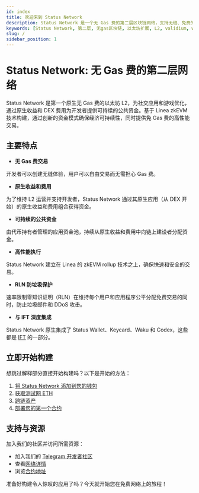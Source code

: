 ```yaml
---
id: index
title: 欢迎来到 Status Network
description: Status Network 是一个无 Gas 费的第二层区块链网络，支持无缝、免费的去中心化应用程序。通过简单的钱包设置、水龙头和部署工具开始构建。
keywords: [Status Network, 第二层, 无gas区块链, 以太坊扩展, L2, validium, web3开发, dapp开发, 区块链开发]
slug: /
sidebar_position: 1
---
```


# Status Network: 无 Gas 费的第二层网络

Status Network 是第一个原生无 Gas 费的以太坊 L2，为社交应用和游戏优化，通过原生收益和 DEX 费用为开发者提供可持续的公共资金。基于 Linea zkEVM 技术构建，通过创新的资金模式确保经济可持续性，同时提供免 Gas 费的高性能交易。

## 主要特点

- **无 Gas 费交易**

开发者可以创建无缝体验，用户可以自由交易而无需担心 Gas 费。

- **原生收益和费用**

为了维持 L2 运营并支持开发者，Status Network 通过其原生应用（从 DEX 开始）的原生收益和费用组合获得资金。

- **可持续的公共资金**

由代币持有者管理的应用资金池，持续从原生收益和费用中向链上建设者分配资金。

- **高性能执行**

Status Network 建立在 Linea 的 zkEVM rollup 技术之上，确保快速和安全的交易。

- **RLN 防垃圾保护**

速率限制零知识证明（RLN）在维持每个用户和应用程序公平分配免费交易的同时，防止垃圾邮件和 DDoS 攻击。

- **与 IFT 深度集成**

Status Network 原生集成了 Status Wallet、Keycard、Waku 和 Codex，这些都是 [IFT](https://free.technology) 的一部分。

## 立即开始构建

想跳过解释部分直接开始构建吗？以下是开始的方法：

1. [将 Status Network 添加到您的钱包](/general-info/add-status-network)
2. [获取测试网 ETH](/tools/testnet-faucets)
3. [跨链资产](/general-info/bridge/bridging-testnet)
4. [部署您的第一个合约](/tutorials/deploying-contracts/using-remix)

## 支持与资源

加入我们的社区并访问所需资源：
- 加入我们的 [Telegram 开发者社区](https://t.me/statusl2)
- 查看[网络详情](/general-info/network-details)
- 浏览[合约地址](/general-info/contract-addresses/testnet-contracts)

准备好构建令人惊叹的应用了吗？今天就开始您在免费网络上的旅程！
